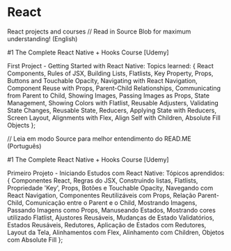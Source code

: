 # React
React projects and courses
// Read in Source Blob for maximum understanding! (English)

#1 The Complete React Native + Hooks Course [Udemy]

First Project - Getting Started with React Native:
Topics learned: 
{
  React Components,
  Rules of JSX,
  Building Lists,
  Flatlists,
  Key Property,
  Props,
  Buttons and Touchable Opacity,
  Navigating with React Navigation,
  Component Reuse with Props,
  Parent-Child Relationships,
  Communicating from Parent to Child,
  Showing Images,
  Passing Images as Props,
  State Management,
  Showing Colors with Flatlist,
  Reusable Adjusters,
  Validating State Changes,
  Reusable State,
  Reducers,
  Applying State with Reducers,
  Screen Layout,
  Alignments with Flex,
  Align Self with Children,
  Absolute Fill Objects
};

// Leia em modo Source para melhor entendimento do READ.ME (Português)

#1 The Complete React Native + Hooks Course [Udemy]

Primeiro Projeto - Iniciando Estudos com React Native:
Tópicos aprendidos:
{
  Componentes React,
  Regras do JSX,
  Construindo listas,
  Flatlists,
  Propriedade 'Key',
  Props,
  Botões e Touchable Opacity,
  Navegando com React Navigation,
  Componentes Reutilizáveis com Props,
  Relação Parent-Child,
  Comunicação entre o Parent e o Child,
  Mostrando Imagens,
  Passando Imagens como Props,
  Manuseando Estados,
  Mostrando cores utilizado Flatlist,
  Ajustores Reusáveis,
  Mudanças de Estado Validatórios,
  Estados Reusáveis,
  Redutores,
  Aplicação de Estados com Redutores,
  Layout da Tela,
  Alinhamentos com Flex,
  Alinhamento com Children,
  Objetos com Absolute Fill
};
